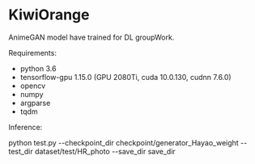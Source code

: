 # KiwiOrange
AnimeGAN model have trained for DL groupWork.

Requirements:

- python 3.6
- tensorflow-gpu 1.15.0 (GPU 2080Ti, cuda 10.0.130, cudnn 7.6.0)
- opencv
- numpy
- argparse
- tqdm

Inference:

python test.py  --checkpoint_dir  checkpoint/generator_Hayao_weight  --test_dir dataset/test/HR_photo --save_dir save_dir
